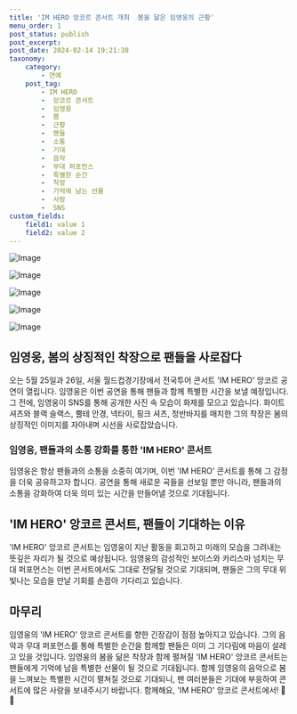 ```yaml
---
title: 'IM HERO 앙코르 콘서트 개최  봄을 닮은 임영웅의 근황'
menu_order: 1
post_status: publish
post_excerpt: 
post_date: 2024-02-14 19:21:38
taxonomy:
    category:
        - 연예
    post_tag:
        - IM HERO
        -  앙코르 콘서트
        -  임영웅
        -  봄
        -  근황
        -  팬들
        -  소통
        -  기대
        -  음악
        -  무대 퍼포먼스
        -  특별한 순간
        -  착장
        -  기억에 남는 선물
        -  사랑
        -  SNS
custom_fields:
    field1: value 1
    field2: value 2
---
```


![Image](https://ssl.pstatic.net/mimgnews/image/445/2024/02/13/0000173131_001_20240213104101459.jpg?type=w540)

![Image](https://mimgnews.pstatic.net/image/445/2024/02/13/0000173131_002_20240213104101514.jpg?type=w540)

![Image](https://ssl.pstatic.net/mimgnews/image/445/2024/02/13/0000173131_003_20240213104101558.jpg?type=w540)

![Image](https://mimgnews.pstatic.net/image/445/2024/02/13/0000173131_004_20240213104101593.jpeg?type=w540)

![Image](https://ssl.pstatic.net/mimgnews/image/445/2024/02/13/0000173131_005_20240213104101632.jpg?type=w540)

## 임영웅, 봄의 상징적인 착장으로 팬들을 사로잡다
오는 5월 25일과 26일, 서울 월드컵경기장에서 전국투어 콘서트 'IM HERO' 앙코르 공연이 열립니다. 임영웅은 이번 공연을 통해 팬들과 함께 특별한 시간을 보낼 예정입니다. 그 전에, 임영웅이 SNS를 통해 공개한 사진 속 모습이 화제를 모으고 있습니다. 화이트 셔츠와 블랙 슬랙스, 뿔테 안경, 넥타이, 핑크 셔츠, 청반바지를 매치한 그의 착장은 봄의 상징적인 이미지를 자아내며 시선을 사로잡았습니다.
### 임영웅, 팬들과의 소통 강화를 통한 'IM HERO' 콘서트
임영웅은 항상 팬들과의 소통을 소중히 여기며, 이번 'IM HERO' 콘서트를 통해 그 감정을 더욱 공유하고자 합니다. 공연을 통해 새로운 곡들을 선보일 뿐만 아니라, 팬들과의 소통을 강화하여 더욱 의미 있는 시간을 만들어낼 것으로 기대됩니다.
## 'IM HERO' 앙코르 콘서트, 팬들이 기대하는 이유
'IM HERO' 앙코르 콘서트는 임영웅이 지난 활동을 회고하고 미래의 모습을 그려내는 뜻깊은 자리가 될 것으로 예상됩니다. 임영웅의 감성적인 보이스와 카리스마 넘치는 무대 퍼포먼스는 이번 콘서트에서도 그대로 전달될 것으로 기대되며, 팬들은 그의 무대 위 빛나는 모습을 만날 기회를 손꼽아 기다리고 있습니다.
## 마무리
임영웅의 'IM HERO' 앙코르 콘서트를 향한 긴장감이 점점 높아지고 있습니다. 그의 음악과 무대 퍼포먼스를 통해 특별한 순간을 함께할 팬들은 이미 그 기다림에 마음이 설레고 있을 것입니다. 임영웅의 봄을 닮은 착장과 함께 펼쳐질 'IM HERO' 앙코르 콘서트는 팬들에게 기억에 남을 특별한 선물이 될 것으로 기대됩니다. 함께 임영웅의 음악으로 봄을 느껴보는 특별한 시간이 펼쳐질 것으로 기대되니, 팬 여러분들은 기대에 부응하여 콘서트에 많은 사랑을 보내주시기 바랍니다. 함께해요, 'IM HERO' 앙코르 콘서트에서! 🌸🎶
